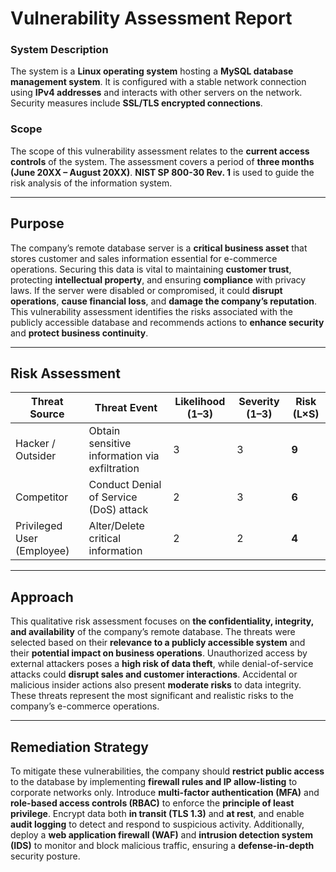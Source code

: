 # Vulnerability Assessment Report

### System Description

The system is a **Linux operating system** hosting a **MySQL database management system**.
It is configured with a stable network connection using **IPv4 addresses** and interacts with other servers on the network.
Security measures include **SSL/TLS encrypted connections**.

### Scope

The scope of this vulnerability assessment relates to the **current access controls** of the system.
The assessment covers a period of **three months (June 20XX – August 20XX)**.
**NIST SP 800-30 Rev. 1** is used to guide the risk analysis of the information system.

---

## Purpose

The company’s remote database server is a **critical business asset** that stores customer and sales information essential for e-commerce operations. Securing this data is vital to maintaining **customer trust**, protecting **intellectual property**, and ensuring **compliance** with privacy laws. If the server were disabled or compromised, it could **disrupt operations**, **cause financial loss**, and **damage the company’s reputation**.
This vulnerability assessment identifies the risks associated with the publicly accessible database and recommends actions to **enhance security** and **protect business continuity**.

---

## Risk Assessment

| Threat Source              | Threat Event                                  | Likelihood (1–3) | Severity (1–3) | **Risk (L×S)** |
| -------------------------- | --------------------------------------------- | ---------------- | -------------- | -------------- |
| Hacker / Outsider          | Obtain sensitive information via exfiltration | 3                | 3              | **9**          |
| Competitor                 | Conduct Denial of Service (DoS) attack        | 2                | 3              | **6**          |
| Privileged User (Employee) | Alter/Delete critical information             | 2                | 2              | **4**          |

---

## Approach

This qualitative risk assessment focuses on **the confidentiality, integrity, and availability** of the company’s remote database.
The threats were selected based on their **relevance to a publicly accessible system** and their **potential impact on business operations**.
Unauthorized access by external attackers poses a **high risk of data theft**, while denial-of-service attacks could **disrupt sales and customer interactions**.
Accidental or malicious insider actions also present **moderate risks** to data integrity.
These threats represent the most significant and realistic risks to the company’s e-commerce operations.

---

## Remediation Strategy

To mitigate these vulnerabilities, the company should **restrict public access** to the database by implementing **firewall rules and IP allow-listing** to corporate networks only.
Introduce **multi-factor authentication (MFA)** and **role-based access controls (RBAC)** to enforce the **principle of least privilege**.
Encrypt data both **in transit (TLS 1.3)** and **at rest**, and enable **audit logging** to detect and respond to suspicious activity.
Additionally, deploy a **web application firewall (WAF)** and **intrusion detection system (IDS)** to monitor and block malicious traffic, ensuring a **defense-in-depth** security posture.
